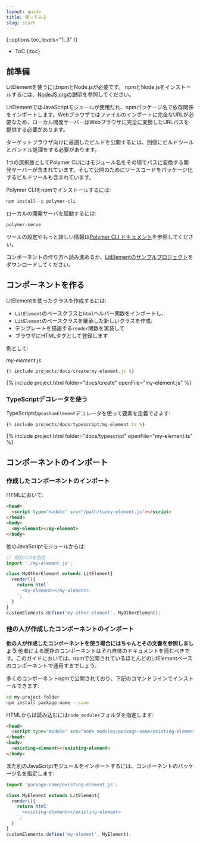 ```yaml
---
layout: guide
title: 使ってみる
slug: start
---
```


{::options toc_levels="1..3" /}
* ToC
{:toc}

<!-- original:
## Setup

You need npm and Node.js to work with LitElement. To install npm and Node.js, see the [instructions on NodeJS.org](https://nodejs.org/en/).

LitElement uses JavaScript modules to import dependencies by their npm package names. Since web browsers need to know a file's full URL to import it, your local development server needs to serve full, transformed URL paths to your web browser.

To deploy an optimized build that works on your target browsers, you'll also need a build toolset that can handle this transform, along with any bundling.

One option is Polymer CLI, which includes a development server that converts module names to paths on the fly; and a configurable build tool that packages your code for deployment.

To install Polymer CLI with npm:

```bash
npm install -g polymer-cli
```

To serve a LitElement project locally:

```bash
polymer serve
```

See the [Polymer CLI documentation](https://polymer-library.polymer-project.org/3.0/docs/tools/polymer-cli) for more information on configuring these tools. 

Read on to create a component, or [download a sample LitElement project](https://github.com/PolymerLabs/start-lit-element).

## Create a LitElement component

To create a new class based on LitElement: 

* Import the `LitElement` base class and the `html` helper function.
* Create a new class that extends the `LitElement` base class.
* Implement `render` to define a template for your web component.
* Register your component's HTML tag with the browser.

For example:

_my-element.js_
-->
## 前準備

LitElementを使うにはnpmとNode.jsが必要です。 npmとNode.jsをインストールするには、[NodeJS.orgの説明](https://nodejs.org/ja/)を参照してください。

LitElementではJavaScriptモジュールが使用だれ、npmパッケージ名で依存関係をインポートします。Webブラウザではファイルのインポートに完全なURLが必要なため、ローカル開発サーバーはWebブラウザに完全に変換したURLパスを提供する必要があります。

ターゲットブラウザ向けに最適したビルドを公開するには、別個にビルドツールとバンドル処理をする必要があります。

1つの選択肢としてPolymer CLIにはモジュール名をその場でパスに変換する開発サーバーが含まれています。そして公開のためにソースコードをパッケージ化するビルドツールも含まれています。

Polymer CLIをnpmでインストールするには:

```bash
npm install -g polymer-cli
```

ローカルの開発サーバを起動するには:

```bash
polymer-serve
```

ツールの設定やもっと詳しい情報は[Polymer CLI ドキュメント](https://polymer-library.polymer-project.org/3.0/docs/tools/polymer-cli)を参照してください。

コンポーネントの作り方へ読み進めるか、[LitElementのサンプルプロジェクト](https://github.com/PolymerLabs/start-lit-element)をダウンロードしてください。

## コンポーネントを作る

LitElementを使ったクラスを作成するには:

* `LitElement`のベースクラスと`html`ヘルパー関数をインポートし、
* `LitElement`のベースクラスを継承した新しいクラスを作成、
* テンプレートを描画する`render`関数を実装して
* ブラウザにHTMLタグとして登録します

例として:

_my-element.js_

```js
{% include projects/docs/create/my-element.js %}
```

{% include project.html folder="docs/create" openFile="my-element.js" %}

<!-- original:
### Use LitElement TypeScript decorators

You can use the `@customElement` TypeScript decorator to define your class as a custom element:
-->
### TypeScriptデコレータを使う

TypeScriptの`@customElement`デコレータを使って要素を定義できます:

```ts
{% include projects/docs/typescript/my-element.ts %}
```

{% include project.html folder="docs/typescript" openFile="my-element.ts" %}

<!-- original:
## Import a component

### Import your own LitElement component

In an HTML document:

```html
<head>
  <script type="module" src="/path/to/my-element.js"></script>
</head>
<body>
  <my-element></my-element>
</body>
```

In another JavaScript module:

```js
// Use relative paths for peer dependencies
import './my-element.js';

class MyOtherElement extends LitElement{
  render(){
    return html`
      <my-element></my-element>
    `;
  }
}
customElements.define('my-other-element', MyOtherElement);
```

### Import a third-party LitElement component

**Refer to third-party component documentation first.** To work with any existing component made by a third party, see its documentation. This guide should work for most LitElement-based components if they are published on npm.

Many components are published on npm and can be installed from the command line:

```bash
cd my-project-folder
npm install package-name --save
```

In an HTML document, a component published on npm can be imported from the `node_modules` folder:

```html
<head>
  <script type="module" src="node_modules/package-name/existing-element.js"></script>
</head>
<body>
  <existing-element></existing-element>
</body>
```

To import into another JavaScript module, use the component's package name:

```js
import 'package-name/existing-element.js';

class MyElement extends LitElement{
  render(){
    return html`
      <existing-element></existing-element>
    `;
  }
}
customElements.define('my-element', MyElement);
```
-->
## コンポーネントのインポート

### 作成したコンポーネントのインポート

HTMLにおいて:

```html
<head>
  <script type="module" src="/path/to/my-element.js"></script>
</head>
<body>
  <my-element></my-element>
</body>
```

他のJavaScriptモジュールからは:

```js
// 相対パスを指定
import './my-element.js';

class MyOtherElement extends LitElement{
  render(){
    return html`
      <my-element></my-element>
    `;
  }
}
customElements.define('my-other-element', MyOtherElement);
```

### 他の人が作成したコンポーネントのインポート

**他の人が作成したコンポーネントを使う場合にはちゃんとその文書を参照しましょう** 他者による既存のコンポーネントはそれ自体のドキュメントを読むべきです。このガイドにおいては、npmで公開されているほとんどのLitElementベースのコンポーネントで通用するでしょう。

多くのコンポーネントnpmで公開されており、下記のコマンドラインでインストールできます:

```bash
cd my-project-folder
npm install package-name --save
```

HTMLからは読み込むには`node_modules`フォルダを指定します:

```html
<head>
  <script type="module" src="node_modules/package-name/existing-element.js"></script>
</head>
<body>
  <existing-element></existing-element>
</body>
```

また別のJavaScriptモジュールをインポートするには、コンポーネントのパッケージ名を指定します:

```js
import 'package-name/existing-element.js';

class MyElement extends LitElement{
  render(){
    return html`
      <existing-element></existing-element>
    `;
  }
}
customElements.define('my-element', MyElement);
```

